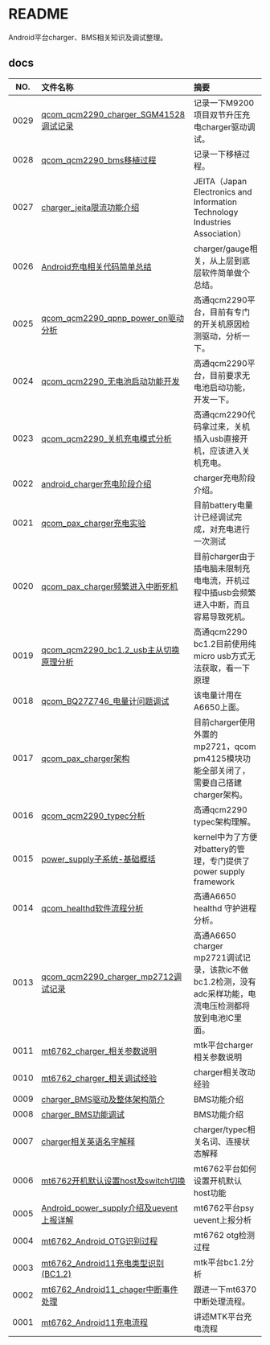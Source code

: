 # README

Android平台charger、BMS相关知识及调试整理。

## docs

NO.|文件名称|摘要
:--:|:--|:--
0029| [qcom_qcm2290_charger_SGM41528调试记录](docs/0029_qcom_qcm2290_charger_SGM41528调试记录.md) | 记录一下M9200项目双节升压充电charger驱动调试。
0028| [qcom_qcm2290_bms移植过程](docs/0028_qcom_qcm2290_bms移植过程.md) | 记录一下移植过程。
0027| [charger_jeita限流功能介绍](docs/0027_charger_jeita限流功能介绍.md) | JEITA（Japan Electronics and Information Technology Industries Association）
0026| [Android充电相关代码简单总结](docs/0026_Android充电相关代码简单总结.md) | charger/gauge相关，从上层到底层软件简单做个总结。
0025| [qcom_qcm2290_qpnp_power_on驱动分析](docs/0025_qcom_qcm2290_qpnp_power_on驱动分析.md) | 高通qcm2290平台，目前有专门的开关机原因检测驱动，分析一下。
0024| [qcom_qcm2290_无电池启动功能开发](docs/0024_qcom_qcm2290_无电池启动功能开发.md) | 高通qcm2290平台，目前要求无电池启动功能，开发一下。
0023| [qcom_qcm2290_关机充电模式分析](docs/0023_qcom_qcm2290_关机充电模式分析.md) | 高通qcm2290代码拿过来，关机插入usb直接开机，应该进入关机充电。
0022| [android_charger充电阶段介绍](docs/0022_android_charger充电阶段介绍.md) | charger充电阶段介绍。
0021| [qcom_pax_charger充电实验](docs/0021_qcom_pax_charger充电实验.md) | 目前battery电量计已经调试完成，对充电进行一次测试
0020| [qcom_pax_charger频繁进入中断死机](docs/0020_qcom_pax_charger频繁进入中断死机.md) | 目前charger由于插电脑未限制充电电流，开机过程中插usb会频繁进入中断，而且容易导致死机。
0019| [qcom_qcm2290_bc1.2_usb主从切换原理分析](docs/0019_qcom_qcm2290_bc1.2_usb主从切换原理分析.md) | 高通qcm2290 bc1.2目前使用纯micro usb方式无法获取，看一下原理
0018| [qcom_BQ27Z746_电量计问题调试](docs/0018_qcom_BQ27Z746_电量计问题调试.md) | 该电量计用在A6650上面。
0017| [qcom_pax_charger架构](docs/0017_qcom_pax_charger架构.md) | 目前charger使用外置的mp2721，qcom pm4125模块功能全部关闭了，需要自己搭建charger架构。
0016| [qcom_qcm2290_typec分析](docs/0016_qcom_qcm2290_typec分析.md) | 高通qcm2290 typec架构理解。
0015| [power_supply子系统-基础概括](docs/0015_power_supply子系统-基础概括.md) | kernel中为了方便对battery的管理，专门提供了power supply framework
0014| [qcom_healthd软件流程分析](docs/0014_qcom_healthd软件流程分析.md) | 高通A6650 healthd 守护进程分析。
0013| [qcom_qcm2290_charger_mp2712调试记录](docs/0013_qcom_qcm2290_charger_mp2712调试记录.md) | 高通A6650 charger mp2721调试记录，该款ic不做bc1.2检测，没有adc采样功能，电流电压检测都将放到电池IC里面。
0011| [mt6762_charger_相关参数说明](docs/0011_mt6762_charger_相关参数说明.md) | mtk平台charger相关参数说明
0010| [mt6762_charger_相关调试经验](docs/0010_mt6762_charger_相关调试经验.md) | charger相关改动经验
0009| [charger_BMS驱动及整体架构简介](docs/0009_charger_BMS驱动及整体架构简介.md) | BMS功能介绍
0008| [charger_BMS功能调试](docs/0008_charger_BMS功能调试.md) | BMS功能介绍
0007| [charger相关英语名字解释](docs/0007_charger相关英语名字解释.md) | charger/typec相关名词、连接状态解释
0006| [mt6762开机默认设置host及switch切换](docs/0006_mt6762开机默认设置host及switch切换.md) | mt6762平台如何设置开机默认host功能
0005| [Android_power_supply介绍及uevent上报详解](docs/0005_Android_power_supply介绍及uevent上报详解.md) | mt6762平台psy uevent上报分析
0004| [mt6762_Android_OTG识别过程](docs/0004_mt6762_Android_OTG识别过程.md) | mt6762 otg检测过程
0003| [mt6762_Android11充电类型识别(BC1.2)](docs/0003_mt6762_Android11充电类型识别(BC1.2).md) | mtk平台bc1.2分析
0002| [mt6762_Android11_chager中断事件处理](docs/0002_mt6762_Android11_chager中断事件处理.md) | 跟进一下mt6370中断处理流程。
0001| [mt6762_Android11充电流程](docs/0001_mt6762_Android11充电流程.md) | 讲述MTK平台充电流程
